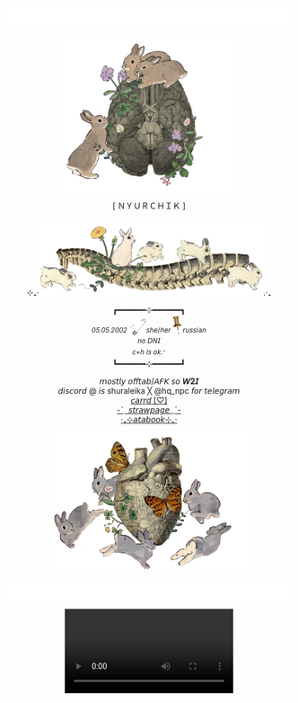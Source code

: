 <p align="center"
<br> <img width="1000" src='https://github.com/amygdala-hippocampal/amygdala-hippocampal/blob/main/%D0%BC%D1%8F%D0%BA.png?raw=true'> 
</p> 

<p align="center"
<br> <img width="300" src='https://github.com/amygdala-hippocampal/amygdala-hippocampal/blob/main/%D0%B4%D0%BE%D0%BC.png?raw=true'>
<br>[ ＮＹＵＲＣＨＩＫ ]
</p> 

<p align="center"> 
⊹₊·<img width="400" src="https://github.com/amygdala-hippocampal/amygdala-hippocampal/blob/main/%D1%83%D1%81%D1%82%D0%B0%D0%BB%D1%8B%D0%B5%20%D0%BF%D0%BE%D0%B7%D0%B2%D0%BE%D0%BD%D0%BA%D0%B8.png?raw=true"
</p>.·₊
 
<p align="center"
<br>┏━━━━━━⊹━━━━━━┓
<br><sup><i>05.05.2002</i></sup> <img width="30" src='https://github.com/amygdala-hippocampal/amygdala-hippocampal/blob/main/%D1%81%D0%BA%D1%80%D0%B5%D0%BF%D0%BA%D0%B0.png?raw=true'><sup>𝘴𝘩𝘦/𝘩𝘦𝘳</sup><img width="21" src='https://github.com/amygdala-hippocampal/amygdala-hippocampal/blob/main/%D0%BF%D0%B8%D0%BD.png?raw=true'><sup>𝘳𝘶𝘴𝘴𝘪𝘢𝘯</sup>
<br> <sup>𝘯𝘰 𝘋𝘕𝘐</sup>
<br> <sup>𝘤+𝘩 𝘪𝘴 𝘰𝘬.ᐟ</sup>
<br>┗━━━━━━⊹━━━━━━┛

<p align="center"
<br> 𝘮𝘰𝘴𝘵𝘭𝘺 𝘰𝘧𝘧𝘵𝘢𝘣/𝘈𝘍𝘒 𝘴𝘰 <strong>𝘞2𝘐</strong>
<br> 𝘥𝘪𝘴𝘤𝘰𝘳𝘥 @ 𝘪𝘴 shuraleika ╳︎ @hq_npc 𝘧𝘰𝘳 𝘵𝘦𝘭𝘦𝘨𝘳𝘢𝘮
<br> <a href="https://nyurchik.carrd.co"> 𝘤𝘢𝘳𝘳𝘥 [♡] </a> 
<br> <a href="https://hqnpc.straw.page/"> -ˋˏ 𝘴𝘵𝘳𝘢𝘸𝘱𝘢𝘨𝘦 ˎˊ-</a> 
<br> <a href="https://nyurch.atabook.org/"> ·₊⊹𝘢𝘵𝘢𝘣𝘰𝘰𝘬⊹₊· </a> 
</p>

<p align="center"
<br> <img width="350" src='https://github.com/amygdala-hippocampal/amygdala-hippocampal/blob/main/%D0%BF%D1%80%D0%B0%D0%B7%D0%B4%D0%BD%D0%B8%D0%BA%20%D0%B2%20%D0%BB%D0%B5%D1%81%D1%83.png?raw=true'> 
</p> 

<p align="center"
<br> <img width="1000" src='https://github.com/amygdala-hippocampal/amygdala-hippocampal/blob/main/%D0%BC%D1%8F%D0%BA.png?raw=true'> 
</p> 

<div align="center">
<video src="https://github.com/user-attachments/assets/475f7691-3079-4d3a-b08b-c530dd50d29f"
</div>
